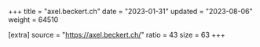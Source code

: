 +++
title = "axel.beckert.ch"
date = "2023-01-31"
updated = "2023-08-06"
weight = 64510

[extra]
source = "https://axel.beckert.ch/"
ratio = 43
size = 63
+++
